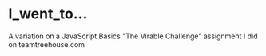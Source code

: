 # I_went_to...
A variation on a JavaScript Basics "The Virable Challenge" assignment I did on teamtreehouse.com
